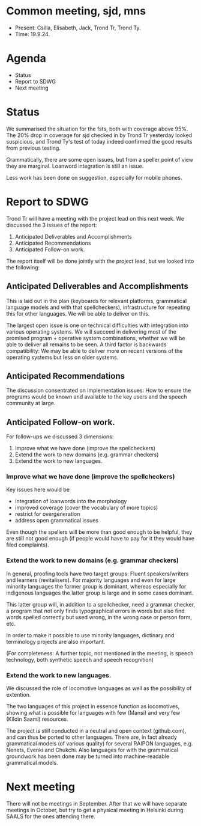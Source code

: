 Common meeting, sjd, mns
========================

- Present: Csilla, Elisabeth, Jack, Trond Tr, Trond Ty.
- Time: 19.9.24.

# Agenda

- Status
- Report to SDWG
- Next meeting

# Status

We summarised the situation for the fsts, both with coverage above 95%. The 20% drop in coverage for sjd checked in by Trond Tr yesterday looked suspicious, and Trond Ty's test of today indeed confirmed the good results from previous testing.

Grammatically, there are some open issues, but from a speller point of view they are marginal. Loanword integration is still an issue.

Less work has been done on suggestion, especially for mobile phones.

# Report to SDWG

Trond Tr will have a meeting with the project lead on this next week. We discussed the 3 issues of the report:

1. Anticipated Deliverables and Accomplishments
2. Anticipated Recommendations
3. Anticipated Follow-on work.

The report itself will be done jointly with the project lead, but we looked into the following:

## Anticipated Deliverables and Accomplishments

This is laid out in the plan (keyboards for relevant platforms, grammatical language models and with that spellcheckers), infrastructure for repeating this for other languages. We will be able to deliver on this. 

The largest open issue is one on technical difficulties with integration into various operating systems. We will succeed in delivering most of the promised program + operative system combinations, whether we will be able to deliver all remains to be seen. A third factor is backwards compatibility: We may be able to deliver more on recent versions of the operating systems but less on older systems.

## Anticipated Recommendations

The discussion consentrated on implementation issues: How to ensure the programs would be known and available to the key users and the speech community at large.

## Anticipated Follow-on work.

For follow-ups we discussed 3 dimensions:

1. Improve what we have done (improve the spellcheckers)
2. Extend the work to new domains (e.g. grammar checkers)
3. Extend the work to new languages.

### Improve what we have done (improve the spellcheckers)

Key issues here would be 
- integration of loanwords into the morphology
- improved coverage (cover the vocabulary of more topics)
- restrict for overgeneration
- address open grammatical issues

Even though the spellers will be more than good enough to be helpful, they are still not good enough (if people would have to pay for it they would have filed complaints). 

### Extend the work to new domains (e.g. grammar checkers)

In general, proofing tools have two target groups: Fluent speakers/writers and learners (revitalisers). For majority languages and even for large minority languages the former group is dominant, whereas especially for indigenous languages the latter group is large and in some cases dominant.

This latter group will, in addition to a spellchecker, need a grammar checker, a program that not only finds typographical errors in words but also find words spelled correctly but used wrong, in the wrong case or person form, etc. 

In order to make it possible to use minority languages, dictinary and terminology projects are also important. 

(For completeness: A further topic, not mentioned in the meeting, is speech technology, both synthetic speech and speech recognition)

### Extend the work to new languages.

We discussed the role of locomotive languages as well as the possibility of extention.

The two languages of this project in essence function as locomotives, showing what is possible for languages with few (Mansi) and very few (Kildin Saami) resources. 

The project is still conducted in a neutral and open context (github.com), and can thus be ported to other languages. There are, in fact already grammatical models (of various quality) for several RAIPON languages, e.g. Nenets, Evenki and Chukchi. Also languages for with the grammatical groundwork has been done may be turned into machine-readable grammatical models.

# Next meeting

There will not be meetings in September. After that we will have separate meetings in October, but try to get a physical meeting in Helsinki during SAALS for the ones attending there.
